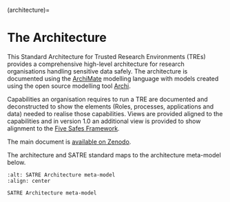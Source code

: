 (architecture)=

# The Architecture

This Standard Architecture for Trusted Research Environments (TREs) provides a comprehensive high-level architecture for research organisations handling sensitive data safely.
The architecture is documented using the [ArchiMate](https://pubs.opengroup.org/architecture/archimate3-doc/) modelling language with models created using the open source modelling tool [Archi](https://www.archimatetool.com/).

Capabilities an organisation requires to run a TRE are documented and deconstructed to show the elements (Roles, processes, applications and data) needed to realise those capabilities.
Views are provided aligned to the capabilities and in version 1.0 an additional view is provided to show alignment to the [Five Safes Framework](https://ukdataservice.ac.uk/help/secure-lab/what-is-the-five-safes-framework/).

The main document is [available on Zenodo](https://zenodo.org/record/8411274).

The architecture and SATRE standard maps to the architecture meta-model below.

```{figure} ../images/architecture-metamodel.jpg
:alt: SATRE Architecture meta-model
:align: center

SATRE Architecture meta-model
```
